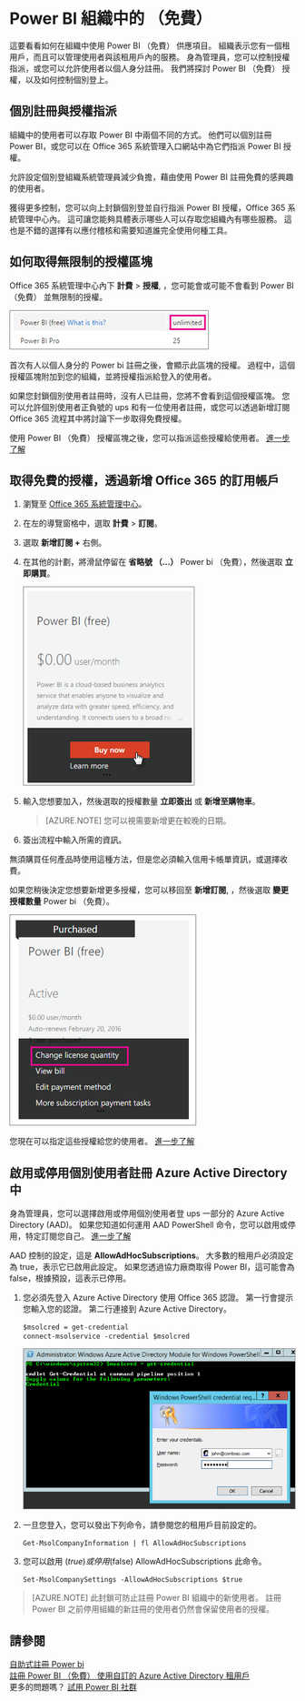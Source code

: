 <properties
pageTitle="Power BI 組織中的 （免費）"
description="這篇文章檢視 Power BI 組織觀點 （免費） 的選項。 如果您是您的租用戶系統管理員，這會顯示您如何管理可用登 ups。"
services="powerbi"
documentationCenter=""
authors="guyinacube"
manager="mblythe"
backup=""
editor=""
tags=""
qualityFocus="no"
qualityDate=""/>

<tags
ms.service="powerbi"
ms.devlang="NA"
ms.topic="article"
ms.tgt_pltfrm="na"
ms.workload="powerbi"
ms.date="09/21/2016"
ms.author="asaxton"/>
# Power BI 組織中的 （免費）

這要看看如何在組織中使用 Power BI （免費） 供應項目。 組織表示您有一個租用戶，而且可以管理使用者與該租用戶內的服務。 身為管理員，您可以控制授權指派，或您可以允許使用者以個人身分註冊。 我們將探討 Power BI （免費） 授權，以及如何控制個別登上。

## 個別註冊與授權指派

組織中的使用者可以存取 Power BI 中兩個不同的方式。 他們可以個別註冊 Power BI，或您可以在 Office 365 系統管理入口網站中為它們指派 Power BI 授權。

允許設定個別登組織系統管理員減少負擔，藉由使用 Power BI 註冊免費的感興趣的使用者。 

獲得更多控制，您可以向上封鎖個別登並自行指派 Power BI 授權，Office 365 系統管理中心內。 這可讓您能夠具體表示哪些人可以存取您組織內有哪些服務。 這也是不錯的選擇有以應付稽核和需要知道誰完全使用何種工具。

## 如何取得無限制的授權區塊
Office 365 系統管理中心內下 **計費** > **授權**, ，您可能會或可能不會看到 Power BI （免費） 並無限制的授權。

![](media/powerbi-admin-powerbi-free-in-your-organization/unlimited-licenses.png)
 
首次有人以個人身分的 Power bi 註冊之後，會顯示此區塊的授權。 過程中，這個授權區塊附加到您的組織，並將授權指派給登入的使用者。

如果您封鎖個別使用者註冊時，沒有人已註冊，您將不會看到這個授權區塊。 您可以允許個別使用者正負號的 ups 和有一位使用者註冊，或您可以透過新增訂閱 Office 365 流程其中將討論下一步取得免費授權。

使用 Power BI （免費） 授權區塊之後，您可以指派這些授權給使用者。 [進一步了解](https://support.office.com/article/Assign-or-unassign-licenses-for-Office-365-for-business-997596b5-4173-4627-b915-36abac6786dc)

## 取得免費的授權，透過新增 Office 365 的訂用帳戶

1.  瀏覽至 [Office 365 系統管理中心](https://portal.office.com/admin/default.aspx)。
2.  在左的導覽窗格中，選取 **計費** > **訂閱**。
3.  選取 **新增訂閱 +** 右側。
4.  在其他的計劃，將滑鼠停留在 **省略號 （...）** Power bi （免費），然後選取 **立即購買**。

    ![](media/powerbi-admin-powerbi-free-in-your-organization/buy-powerbi-free.png)

5.  輸入您想要加入，然後選取的授權數量 **立即簽出** 或 **新增至購物車**。

    > [AZURE.NOTE] 您可以視需要新增更在較晚的日期。

6.  簽出流程中輸入所需的資訊。

無須購買任何產品時使用這種方法，但是您必須輸入信用卡帳單資訊，或選擇收費。

如果您稍後決定您想要新增更多授權，您可以移回至 **新增訂閱**, ，然後選取 **變更授權數量** Power bi （免費）。

![](media/powerbi-admin-powerbi-free-in-your-organization/change-license-quantity.png)
 
您現在可以指定這些授權給您的使用者。 [進一步了解](https://support.office.com/article/Assign-or-unassign-licenses-for-Office-365-for-business-997596b5-4173-4627-b915-36abac6786dc)

## 啟用或停用個別使用者註冊 Azure Active Directory 中

身為管理員，您可以選擇啟用或停用個別使用者登 ups 一部分的 Azure Active Directory (AAD)。 如果您知道如何運用 AAD PowerShell 命令，您可以啟用或停用，特定訂閱您自己。 [進一步了解](https://technet.microsoft.com/library/jj151815.aspx)

AAD 控制的設定，這是 **AllowAdHocSubscriptions**。 大多數的租用戶必須設定為 true，表示它已啟用此設定。 如果您透過協力廠商取得 Power BI，這可能會為 false，根據預設，這表示已停用。

1.  您必須先登入 Azure Active Directory 使用 Office 365 認證。 第一行會提示您輸入您的認證。 第二行連接到 Azure Active Directory。

        $msolcred = get-credential
        connect-msolservice -credential $msolcred
    
    ![](media/powerbi-admin-powerbi-free-in-your-organization/aad-signin.png)

2.  一旦您登入，您可以發出下列命令，請參閱您的租用戶目前設定的。

        Get-MsolCompanyInformation | fl AllowAdHocSubscriptions

3.  您可以啟用 ($true) 或停用 ($false) AllowAdHocSubscriptions 此命令。

        Set-MsolCompanySettings -AllowAdHocSubscriptions $true

> [AZURE.NOTE] 此封鎖可防止註冊 Power BI 組織中的新使用者。 註冊 Power BI 之前停用組織的新註冊的使用者仍然會保留使用者的授權。

## 請參閱

[自助式註冊 Power bi](powerbi-service-self-service-signup-for-power-bi.md)  
[註冊 Power BI （免費） 使用自訂的 Azure Active Directory 租用戶](powerbi-admin-free-with-custom-azure-directory.md)  
更多的問題嗎？ [試用 Power BI 社群](http://community.powerbi.com/)